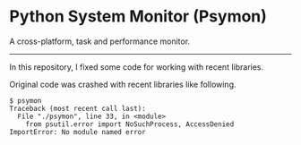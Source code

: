 # Python System Monitor (Psymon)
A cross-platform, task and performance monitor.

----
In this repository, I fixed some code for working with recent libraries.

Original code was crashed with recent libraries like following.

```
$ psymon
Traceback (most recent call last):
  File "./psymon", line 33, in <module>
    from psutil.error import NoSuchProcess, AccessDenied
ImportError: No module named error
```
